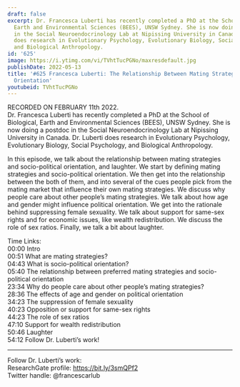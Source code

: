 ```yaml
---
draft: false
excerpt: Dr. Francesca Luberti has recently completed a PhD at the School of Biological,
  Earth and Environmental Sciences (BEES), UNSW Sydney. She is now doing a postdoc
  in the Social Neuroendocrinology Lab at Nipissing University in Canada. Dr. Luberti
  does research in Evolutionary Psychology, Evolutionary Biology, Social Psychology,
  and Biological Anthropology.
id: '625'
image: https://i.ytimg.com/vi/TVhtTucPGNo/maxresdefault.jpg
publishDate: 2022-05-13
title: '#625 Francesca Luberti: The Relationship Between Mating Strategies and Socio-political
  Orientation'
youtubeid: TVhtTucPGNo
---
```

RECORDED ON FEBRUARY 11th 2022.  
Dr. Francesca Luberti has recently completed a PhD at the School of Biological, Earth and Environmental Sciences (BEES), UNSW Sydney. She is now doing a postdoc in the Social Neuroendocrinology Lab at Nipissing University in Canada. Dr. Luberti does research in Evolutionary Psychology, Evolutionary Biology, Social Psychology, and Biological Anthropology.

In this episode, we talk about the relationship between mating strategies and socio-political orientation, and laughter. We start by defining mating strategies and socio-political orientation. We then get into the relationship between the both of them, and into several of the cues people pick from the mating market that influence their own mating strategies. We discuss why people care about other people’s mating strategies. We talk about how age and gender might influence political orientation. We get into the rationale behind suppressing female sexuality. We talk about support for same-sex rights and for economic issues, like wealth redistribution. We discuss the role of sex ratios. Finally, we talk a bit about laughter.

Time Links:  
00:00 Intro  
00:51  What are mating strategies?  
04:43  What is socio-political orientation?  
05:40  The relationship between preferred mating strategies and socio-political orientation  
23:34  Why do people care about other people’s mating strategies?  
28:36  The effects of age and gender on political orientation  
34:23  The suppression of female sexuality  
40:23  Opposition or support for same-sex rights  
44:23  The role of sex ratios  
47:10  Support for wealth redistribution  
50:46  Laughter  
54:12  Follow Dr. Luberti’s work!

---

Follow Dr. Luberti’s work:  
ResearchGate profile: https://bit.ly/3smQPf2  
Twitter handle: @francescarlub
